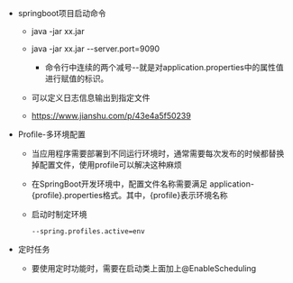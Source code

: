 - springboot项目启动命令

	- java -jar xx.jar

	- java -jar xx.jar --server.port=9090

		- 命令行中连续的两个减号--就是对application.properties中的属性值进行赋值的标识。

	- 可以定义日志信息输出到指定文件

	- https://www.jianshu.com/p/43e4a5f50239

- Profile-多环境配置

	- 当应用程序需要部署到不同运行环境时，通常需要每次发布的时候都替换掉配置文件，使用profile可以解决这种麻烦

	- 在SpringBoot开发环境中，配置文件名称需要满足 application-{profile}.properties格式。其中，{profile}表示环境名称
	- 启动时制定环境
		```
		--spring.profiles.active=env
		```

- 定时任务

	- 要使用定时功能时，需要在启动类上面加上@EnableScheduling

